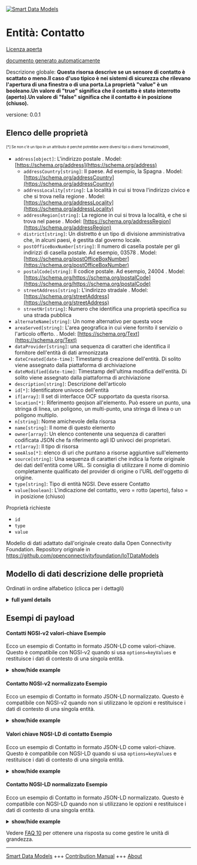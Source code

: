 <!-- 10-Header -->    
[![Smart Data Models](https://smartdatamodels.org/wp-content/uploads/2022/01/SmartDataModels_logo.png "Logo")](https://smartdatamodels.org)    
Entità: Contatto    
================<!-- /10-Header -->    
<!-- 15-License -->    
[Licenza aperta](https://github.com/smart-data-models//dataModel.OCF/blob/master/Contact/LICENSE.md)    
[documento generato automaticamente](https://docs.google.com/presentation/d/e/2PACX-1vTs-Ng5dIAwkg91oTTUdt8ua7woBXhPnwavZ0FxgR8BsAI_Ek3C5q97Nd94HS8KhP-r_quD4H0fgyt3/pub?start=false&loop=false&delayms=3000#slide=id.gb715ace035_0_60)    
<!-- /15-License -->    
<!-- 20-Description -->    
Descrizione globale: **Questa risorsa descrive se un sensore di contatto è scattato o meno.Il caso d'uso tipico è nei sistemi di sicurezza che rilevano l'apertura di una finestra o di una porta.La proprietà "value" è un booleano.Un valore di "true" significa che il contatto è stato interrotto (aperto).Un valore di "false" significa che il contatto è in posizione (chiuso).**    
versione: 0.0.1    
<!-- /20-Description -->    
<!-- 30-PropertiesList -->    
## Elenco delle proprietà    
<sup><sub>[*] Se non c'è un tipo in un attributo è perché potrebbe avere diversi tipi o diversi formati/modelli</sub></sup>.    
- `address[object]`: L'indirizzo postale  . Model: [https://schema.org/address](https://schema.org/address)	- `addressCountry[string]`: Il paese. Ad esempio, la Spagna  . Model: [https://schema.org/addressCountry](https://schema.org/addressCountry)    
	- `addressLocality[string]`: La località in cui si trova l'indirizzo civico e che si trova nella regione  . Model: [https://schema.org/addressLocality](https://schema.org/addressLocality)    
	- `addressRegion[string]`: La regione in cui si trova la località, e che si trova nel paese  . Model: [https://schema.org/addressRegion](https://schema.org/addressRegion)    
	- `district[string]`: Un distretto è un tipo di divisione amministrativa che, in alcuni paesi, è gestita dal governo locale.      
	- `postOfficeBoxNumber[string]`: Il numero di casella postale per gli indirizzi di casella postale. Ad esempio, 03578  . Model: [https://schema.org/postOfficeBoxNumber](https://schema.org/postOfficeBoxNumber)    
	- `postalCode[string]`: Il codice postale. Ad esempio, 24004  . Model: [https://schema.org/https://schema.org/postalCode](https://schema.org/https://schema.org/postalCode)    
	- `streetAddress[string]`: L'indirizzo stradale  . Model: [https://schema.org/streetAddress](https://schema.org/streetAddress)    
	- `streetNr[string]`: Numero che identifica una proprietà specifica su una strada pubblica      
- `alternateName[string]`: Un nome alternativo per questa voce  - `areaServed[string]`: L'area geografica in cui viene fornito il servizio o l'articolo offerto.  . Model: [https://schema.org/Text](https://schema.org/Text)- `dataProvider[string]`: una sequenza di caratteri che identifica il fornitore dell'entità di dati armonizzata  - `dateCreated[date-time]`: Timestamp di creazione dell'entità. Di solito viene assegnato dalla piattaforma di archiviazione  - `dateModified[date-time]`: Timestamp dell'ultima modifica dell'entità. Di solito viene assegnato dalla piattaforma di archiviazione  - `description[string]`: Descrizione dell'articolo  - `id[*]`: Identificatore univoco dell'entità  - `if[array]`: Il set di interfacce OCF supportato da questa risorsa.  - `location[*]`: Riferimento geojson all'elemento. Può essere un punto, una stringa di linea, un poligono, un multi-punto, una stringa di linea o un poligono multiplo.  - `n[string]`: Nome amichevole della risorsa  - `name[string]`: Il nome di questo elemento  - `owner[array]`: Un elenco contenente una sequenza di caratteri codificata JSON che fa riferimento agli ID univoci dei proprietari.  - `rt[array]`: Il tipo di risorsa  - `seeAlso[*]`: elenco di uri che puntano a risorse aggiuntive sull'elemento  - `source[string]`: Una sequenza di caratteri che indica la fonte originale dei dati dell'entità come URL. Si consiglia di utilizzare il nome di dominio completamente qualificato del provider di origine o l'URL dell'oggetto di origine.  - `type[string]`: Tipo di entità NGSI. Deve essere Contatto  - `value[boolean]`: L'indicazione del contatto, vero = rotto (aperto), falso = in posizione (chiuso)  <!-- /30-PropertiesList -->    
<!-- 35-RequiredProperties -->    
Proprietà richieste    
- `id`  - `type`  - `value`  <!-- /35-RequiredProperties -->    
<!-- 40-RequiredProperties -->    
Modello di dati adattato dall'originale creato dalla Open Connectivity Foundation. Repository originale in https://github.com/openconnectivityfoundation/IoTDataModels    
<!-- /40-RequiredProperties -->    
<!-- 50-DataModelHeader -->    
## Modello di dati descrizione delle proprietà    
Ordinati in ordine alfabetico (clicca per i dettagli)    
<!-- /50-DataModelHeader -->    
<!-- 60-ModelYaml -->    
<details><summary><strong>full yaml details</strong></summary>      
```yaml    
Contact:      
  description: This Resource describes whether a contact sensor has been tripped or not.Typical use case is in Security Systems detecting window or door open.The Property 'value' is a boolean.A value of 'true' means that contact has been broken (open).A value of 'false' means that contact is in place (closed).      
  properties:      
    address:      
      description: The mailing address      
      properties:      
        addressCountry:      
          description: 'The country. For example, Spain'      
          type: string      
          x-ngsi:      
            model: https://schema.org/addressCountry      
            type: Property      
        addressLocality:      
          description: 'The locality in which the street address is, and which is in the region'      
          type: string      
          x-ngsi:      
            model: https://schema.org/addressLocality      
            type: Property      
        addressRegion:      
          description: 'The region in which the locality is, and which is in the country'      
          type: string      
          x-ngsi:      
            model: https://schema.org/addressRegion      
            type: Property      
        district:      
          description: 'A district is a type of administrative division that, in some countries, is managed by the local government'      
          type: string      
          x-ngsi:      
            type: Property      
        postOfficeBoxNumber:      
          description: 'The post office box number for PO box addresses. For example, 03578'      
          type: string      
          x-ngsi:      
            model: https://schema.org/postOfficeBoxNumber      
            type: Property      
        postalCode:      
          description: 'The postal code. For example, 24004'      
          type: string      
          x-ngsi:      
            model: https://schema.org/https://schema.org/postalCode      
            type: Property      
        streetAddress:      
          description: The street address      
          type: string      
          x-ngsi:      
            model: https://schema.org/streetAddress      
            type: Property      
        streetNr:      
          description: Number identifying a specific property on a public street      
          type: string      
          x-ngsi:      
            type: Property      
      type: object      
      x-ngsi:      
        model: https://schema.org/address      
        type: Property      
    alternateName:      
      description: An alternative name for this item      
      type: string      
      x-ngsi:      
        type: Property      
    areaServed:      
      description: The geographic area where a service or offered item is provided      
      type: string      
      x-ngsi:      
        model: https://schema.org/Text      
        type: Property      
    dataProvider:      
      description: A sequence of characters identifying the provider of the harmonised data entity      
      type: string      
      x-ngsi:      
        type: Property      
    dateCreated:      
      description: Entity creation timestamp. This will usually be allocated by the storage platform      
      format: date-time      
      type: string      
      x-ngsi:      
        type: Property      
    dateModified:      
      description: Timestamp of the last modification of the entity. This will usually be allocated by the storage platform      
      format: date-time      
      type: string      
      x-ngsi:      
        type: Property      
    description:      
      description: A description of this item      
      type: string      
      x-ngsi:      
        type: Property      
    id:      
      anyOf:      
        - description: Identifier format of any NGSI entity      
          maxLength: 256      
          minLength: 1      
          pattern: ^[\w\-\.\{\}\$\+\*\[\]`|~^@!,:\\]+$      
          type: string      
          x-ngsi:      
            type: Property      
        - description: Identifier format of any NGSI entity      
          format: uri      
          type: string      
          x-ngsi:      
            type: Property      
      description: Unique identifier of the entity      
      x-ngsi:      
        type: Property      
    if:      
      description: The OCF Interface set supported by this Resource      
      items:      
        enum:      
          - oic.if.s      
          - oic.if.baseline      
        type: string      
      minItems: 2      
      readOnly: true      
      type: array      
      uniqueItems: true      
      x-ngsi:      
        type: Property      
    location:      
      description: 'Geojson reference to the item. It can be Point, LineString, Polygon, MultiPoint, MultiLineString or MultiPolygon'      
      oneOf:      
        - description: Geojson reference to the item. Point      
          properties:      
            bbox:      
              items:      
                type: number      
              minItems: 4      
              type: array      
            coordinates:      
              items:      
                type: number      
              minItems: 2      
              type: array      
            type:      
              enum:      
                - Point      
              type: string      
          required:      
            - type      
            - coordinates      
          title: GeoJSON Point      
          type: object      
          x-ngsi:      
            type: GeoProperty      
        - description: Geojson reference to the item. LineString      
          properties:      
            bbox:      
              items:      
                type: number      
              minItems: 4      
              type: array      
            coordinates:      
              items:      
                items:      
                  type: number      
                minItems: 2      
                type: array      
              minItems: 2      
              type: array      
            type:      
              enum:      
                - LineString      
              type: string      
          required:      
            - type      
            - coordinates      
          title: GeoJSON LineString      
          type: object      
          x-ngsi:      
            type: GeoProperty      
        - description: Geojson reference to the item. Polygon      
          properties:      
            bbox:      
              items:      
                type: number      
              minItems: 4      
              type: array      
            coordinates:      
              items:      
                items:      
                  items:      
                    type: number      
                  minItems: 2      
                  type: array      
                minItems: 4      
                type: array      
              type: array      
            type:      
              enum:      
                - Polygon      
              type: string      
          required:      
            - type      
            - coordinates      
          title: GeoJSON Polygon      
          type: object      
          x-ngsi:      
            type: GeoProperty      
        - description: Geojson reference to the item. MultiPoint      
          properties:      
            bbox:      
              items:      
                type: number      
              minItems: 4      
              type: array      
            coordinates:      
              items:      
                items:      
                  type: number      
                minItems: 2      
                type: array      
              type: array      
            type:      
              enum:      
                - MultiPoint      
              type: string      
          required:      
            - type      
            - coordinates      
          title: GeoJSON MultiPoint      
          type: object      
          x-ngsi:      
            type: GeoProperty      
        - description: Geojson reference to the item. MultiLineString      
          properties:      
            bbox:      
              items:      
                type: number      
              minItems: 4      
              type: array      
            coordinates:      
              items:      
                items:      
                  items:      
                    type: number      
                  minItems: 2      
                  type: array      
                minItems: 2      
                type: array      
              type: array      
            type:      
              enum:      
                - MultiLineString      
              type: string      
          required:      
            - type      
            - coordinates      
          title: GeoJSON MultiLineString      
          type: object      
          x-ngsi:      
            type: GeoProperty      
        - description: Geojson reference to the item. MultiLineString      
          properties:      
            bbox:      
              items:      
                type: number      
              minItems: 4      
              type: array      
            coordinates:      
              items:      
                items:      
                  items:      
                    items:      
                      type: number      
                    minItems: 2      
                    type: array      
                  minItems: 4      
                  type: array      
                type: array      
              type: array      
            type:      
              enum:      
                - MultiPolygon      
              type: string      
          required:      
            - type      
            - coordinates      
          title: GeoJSON MultiPolygon      
          type: object      
          x-ngsi:      
            type: GeoProperty      
      x-ngsi:      
        type: GeoProperty      
    n:      
      description: Friendly name of the Resource      
      maxLength: 64      
      readOnly: true      
      type: string      
      x-ngsi:      
        type: Property      
    name:      
      description: The name of this item      
      type: string      
      x-ngsi:      
        type: Property      
    owner:      
      description: A List containing a JSON encoded sequence of characters referencing the unique Ids of the owner(s)      
      items:      
        anyOf:      
          - description: Identifier format of any NGSI entity      
            maxLength: 256      
            minLength: 1      
            pattern: ^[\w\-\.\{\}\$\+\*\[\]`|~^@!,:\\]+$      
            type: string      
            x-ngsi:      
              type: Property      
          - description: Identifier format of any NGSI entity      
            format: uri      
            type: string      
            x-ngsi:      
              type: Property      
        description: Unique identifier of the entity      
        x-ngsi:      
          type: Property      
      type: array      
      x-ngsi:      
        type: Property      
    rt:      
      description: The Resource Type      
      items:      
        enum:      
          - oic.r.sensor.contact      
        maxLength: 64      
        type: string      
      minItems: 1      
      readOnly: true      
      type: array      
      uniqueItems: true      
      x-ngsi:      
        type: Property      
    seeAlso:      
      description: list of uri pointing to additional resources about the item      
      oneOf:      
        - items:      
            format: uri      
            type: string      
          minItems: 1      
          type: array      
        - format: uri      
          type: string      
      x-ngsi:      
        type: Property      
    source:      
      description: 'A sequence of characters giving the original source of the entity data as a URL. Recommended to be the fully qualified domain name of the source provider, or the URL to the source object'      
      type: string      
      x-ngsi:      
        type: Property      
    type:      
      description: NGSI entity type. It has to be Contact      
      enum:      
        - Contact      
      type: string      
      x-ngsi:      
        type: Property      
    value:      
      description: 'The contact indication, true = broken (open), false = in place (closed)'      
      readOnly: true      
      type: boolean      
      x-ngsi:      
        type: Property      
  required:      
    - value      
    - id      
    - type      
  type: object      
  x-derived-from: https://raw.githubusercontent.com/openconnectivityfoundation/IoTDataModels/master/ContactResURI.swagger.json      
  x-disclaimer: 'Redistribution and use in source and binary forms, with or without modification, are permitted  provided that the license conditions are met. Copyleft (c) 2022 Contributors to Smart Data Models Program'      
  x-license-url: https://github.com/smart-data-models/dataModel.OCF/blob/master/Contact/LICENSE.md      
  x-model-schema: https://smart-data-models.github.io/dataModel.OCF/Contact/schema.json      
  x-model-tags: OCF      
  x-version: 0.0.1      
```    
</details>      
<!-- /60-ModelYaml -->    
<!-- 70-MiddleNotes -->    
<!-- /70-MiddleNotes -->    
<!-- 80-Examples -->    
## Esempi di payload    
#### Contatti NGSI-v2 valori-chiave Esempio    
Ecco un esempio di Contatto in formato JSON-LD come valori-chiave. Questo è compatibile con NGSI-v2 quando si usa `options=keyValues` e restituisce i dati di contesto di una singola entità.    
<details><summary><strong>show/hide example</strong></summary>      
```json  
{  
  "id": "urn:ngsi-ld:Contact:id:NIYE:38833705",  
  "dateCreated": "1979-07-08T09:22:39Z",  
  "dateModified": "2014-12-06T02:35:48Z",  
  "source": "National find analysis wish analy",  
  "name": "All friend across. Treat career house state wall. ",  
  "alternateName": "Blue pay off could national shake head. Short who democr",  
  "description": "Strong interesting down decade. Might source night plan Mr.",  
  "dataProvider": "Ability soon soldier. Hear",  
  "owner": [  
    "urn:ngsi-ld:Contact:items:HCTI:07644860",  
    "urn:ngsi-ld:Contact:items:WPVS:33072712"  
  ],  
  "seeAlso": [  
    "urn:ngsi-ld:Contact:items:EHLJ:26897302"  
  ],  
  "location": {  
    "type": "Point",  
    "coordinates": [  
      -46.4613705,  
      113.760115  
    ]  
  },  
  "address": {  
    "streetAddress": "Time family operation add. Pick project something into watch rest. Figure ten floor operation instead from.",  
    "addressLocality": "City impact member sit worker administration.",  
    "addressRegion": "Road difference no movement such. Fact human option commercial s",  
    "addressCountry": "Mean successful population value various. Here bad w",  
    "postalCode": "Painting professor trade machine let child clear street. National three challenge describe stuff professional pare",  
    "postOfficeBoxNumber": "Live way determine. Nam",  
    "streetNr": "Should ten eight others. Couple challenge popular pay send.",  
    "district": "Hour woman matter notice approach. Lawyer capital middle bad."  
  },  
  "areaServed": "Seat true whatever green. Size TV focus new south each.",  
  "rt": [  
    "oic.r.sensor.contact"  
  ],  
  "value": false,  
  "n": "Analysis drive yeah kid public politics save gar",  
  "if": [  
    "oic.if.s",  
    "oic.if.baseline"  
  ],  
  "type": "Contact"  
}  
```  
</details>    
#### Contatto NGSI-v2 normalizzato Esempio    
Ecco un esempio di Contatto in formato JSON-LD normalizzato. Questo è compatibile con NGSI-v2 quando non si utilizzano le opzioni e restituisce i dati di contesto di una singola entità.    
<details><summary><strong>show/hide example</strong></summary>      
```json  
{  
  "id": "urn:ngsi-ld:Contact:id:NIYE:38833705",  
  "dateCreated": {  
    "type": "DateTime",  
    "value": "1979-07-08T09:22:39Z"  
  },  
  "dateModified": {  
    "type": "DateTime",  
    "value": "2014-12-06T02:35:48Z"  
  },  
  "source": {  
    "type": "Text",  
    "value": "National find analysis wish analy"  
  },  
  "name": {  
    "type": "Text",  
    "value": "All friend across. Treat career house state wall. "  
  },  
  "alternateName": {  
    "type": "Text",  
    "value": "Blue pay off could national shake head. Short who democr"  
  },  
  "description": {  
    "type": "Text",  
    "value": "Strong interesting down decade. Might source night plan Mr."  
  },  
  "dataProvider": {  
    "type": "Text",  
    "value": "Ability soon soldier. Hear"  
  },  
  "owner": {  
    "type": "StructuredValue",  
    "value": [  
      "urn:ngsi-ld:Contact:items:HCTI:07644860",  
      "urn:ngsi-ld:Contact:items:WPVS:33072712"  
    ]  
  },  
  "seeAlso": {  
    "type": "StructuredValue",  
    "value": [  
      "urn:ngsi-ld:Contact:items:EHLJ:26897302"  
    ]  
  },  
  "location": {  
    "type": "geo:json",  
    "value": {  
      "type": "Point",  
      "coordinates": [  
        -46.4613705,  
        113.760115  
      ]  
    }  
  },  
  "address": {  
    "type": "StructuredValue",  
    "value": {  
      "streetAddress": "Time family operation add. Pick project something into watch rest. Figure ten floor operation instead from.",  
      "addressLocality": "City impact member sit worker administration.",  
      "addressRegion": "Road difference no movement such. Fact human option commercial s",  
      "addressCountry": "Mean successful population value various. Here bad w",  
      "postalCode": "Painting professor trade machine let child clear street. National three challenge describe stuff professional pare",  
      "postOfficeBoxNumber": "Live way determine. Nam",  
      "streetNr": "Should ten eight others. Couple challenge popular pay send.",  
      "district": "Hour woman matter notice approach. Lawyer capital middle bad."  
    }  
  },  
  "areaServed": {  
    "type": "Text",  
    "value": "Seat true whatever green. Size TV focus new south each."  
  },  
  "rt": {  
    "type": "StructuredValue",  
    "value": [  
      "oic.r.sensor.contact"  
    ]  
  },  
  "value": {  
    "type": "Boolean",  
    "value": false  
  },  
  "n": {  
    "type": "Text",  
    "value": "Analysis drive yeah kid public politics save gar"  
  },  
  "if": {  
    "type": "StructuredValue",  
    "value": [  
      "oic.if.s",  
      "oic.if.baseline"  
    ]  
  },  
  "type": "Contact"  
}  
```  
</details>    
#### Valori chiave NGSI-LD di contatto Esempio    
Ecco un esempio di Contatto in formato JSON-LD come valori-chiave. Questo è compatibile con NGSI-LD quando si usa `options=keyValues` e restituisce i dati di contesto di una singola entità.    
<details><summary><strong>show/hide example</strong></summary>      
```json  
{  
  "id": "urn:ngsi-ld:Contact:id:NIYE:38833705",  
  "dateCreated": "1979-07-08T09:22:39Z",  
  "dateModified": "2014-12-06T02:35:48Z",  
  "source": "National find analysis wish analy",  
  "name": "All friend across. Treat career house state wall. ",  
  "alternateName": "Blue pay off could national shake head. Short who democr",  
  "description": "Strong interesting down decade. Might source night plan Mr.",  
  "dataProvider": "Ability soon soldier. Hear",  
  "owner": [  
    "urn:ngsi-ld:Contact:items:HCTI:07644860",  
    "urn:ngsi-ld:Contact:items:WPVS:33072712"  
  ],  
  "seeAlso": [  
    "urn:ngsi-ld:Contact:items:EHLJ:26897302"  
  ],  
  "location": {  
    "type": "Point",  
    "coordinates": [  
      -46.4613705,  
      113.760115  
    ]  
  },  
  "address": {  
    "streetAddress": "Time family operation add. Pick project something into watch rest. Figure ten floor operation instead from.",  
    "addressLocality": "City impact member sit worker administration.",  
    "addressRegion": "Road difference no movement such. Fact human option commercial s",  
    "addressCountry": "Mean successful population value various. Here bad w",  
    "postalCode": "Painting professor trade machine let child clear street. National three challenge describe stuff professional pare",  
    "postOfficeBoxNumber": "Live way determine. Nam",  
    "streetNr": "Should ten eight others. Couple challenge popular pay send.",  
    "district": "Hour woman matter notice approach. Lawyer capital middle bad."  
  },  
  "areaServed": "Seat true whatever green. Size TV focus new south each.",  
  "rt": [  
    "oic.r.sensor.contact"  
  ],  
  "value": false,  
  "n": "Analysis drive yeah kid public politics save gar",  
  "if": [  
    "oic.if.s",  
    "oic.if.baseline"  
  ],  
  "type": "Contact",  
  "@context": [  
    "https://smartdatamodels.org/context.jsonld"  
  ]  
}  
```  
</details>    
#### Contatto NGSI-LD normalizzato Esempio    
Ecco un esempio di Contatto in formato JSON-LD normalizzato. Questo è compatibile con NGSI-LD quando non si utilizzano le opzioni e restituisce i dati di contesto di una singola entità.    
<details><summary><strong>show/hide example</strong></summary>      
```json  
{  
    "id": "urn:ngsi-ld:Contact:id:NIYE:38833705",  
    "dateCreated": {  
        "type": "Property",  
        "value": {  
            "@type": "DateTime",  
            "@value": "1979-07-08T09:22:39Z"  
        }  
    },  
    "dateModified": {  
        "type": "Property",  
        "value": {  
            "@type": "DateTime",  
            "@value": "2014-12-06T02:35:48Z"  
        }  
    },  
    "source": {  
        "type": "Property",  
        "value": "National find analysis wish analy"  
    },  
    "name": {  
        "type": "Property",  
        "value": "All friend across. Treat career house state wall. "  
    },  
    "alternateName": {  
        "type": "Property",  
        "value": "Blue pay off could national shake head. Short who democr"  
    },  
    "description": {  
        "type": "Property",  
        "value": "Strong interesting down decade. Might source night plan Mr."  
    },  
    "dataProvider": {  
        "type": "Property",  
        "value": "Ability soon soldier. Hear"  
    },  
    "owner": {  
        "type": "Property",  
        "value": [  
            "urn:ngsi-ld:Contact:items:HCTI:07644860",  
            "urn:ngsi-ld:Contact:items:WPVS:33072712"  
        ]  
    },  
    "seeAlso": {  
        "type": "Property",  
        "value": [  
            "urn:ngsi-ld:Contact:items:EHLJ:26897302"  
        ]  
    },  
    "location": {  
        "type": "GeoProperty",  
        "value": {  
            "type": "Point",  
            "coordinates": [  
                -46.4613705,  
                113.760115  
            ]  
        }  
    },  
    "address": {  
        "type": "Property",  
        "value": {  
            "streetAddress": "Time family operation add. Pick project something into watch rest. Figure ten floor operation instead from.",  
            "addressLocality": "City impact member sit worker administration.",  
            "addressRegion": "Road difference no movement such. Fact human option commercial s",  
            "addressCountry": "Mean successful population value various. Here bad w",  
            "postalCode": "Painting professor trade machine let child clear street. National three challenge describe stuff professional pare",  
            "postOfficeBoxNumber": "Live way determine. Nam",  
            "streetNr": "Should ten eight others. Couple challenge popular pay send.",  
            "district": "Hour woman matter notice approach. Lawyer capital middle bad."  
        }  
    },  
    "areaServed": {  
        "type": "Property",  
        "value": "Seat true whatever green. Size TV focus new south each."  
    },  
    "rt": {  
        "type": "Property",  
        "value": [  
            "oic.r.sensor.contact"  
        ]  
    },  
    "value": {  
        "type": "Property",  
        "value": false  
    },  
    "n": {  
        "type": "Property",  
        "value": "Analysis drive yeah kid public politics save gar"  
    },  
    "if": {  
        "type": "Property",  
        "value": [  
            "oic.if.s",  
            "oic.if.baseline"  
        ]  
    },  
    "type": "Contact",  
    "@context": [  
        "https://smartdatamodels.org/context.jsonld"  
    ]  
}  
```  
</details><!-- /80-Examples -->    
<!-- 90-FooterNotes -->    
<!-- /90-FooterNotes -->    
<!-- 95-Units -->    
Vedere [FAQ 10](https://smartdatamodels.org/index.php/faqs/) per ottenere una risposta su come gestire le unità di grandezza.    
<!-- /95-Units -->    
<!-- 97-LastFooter -->    
---    
[Smart Data Models](https://smartdatamodels.org) +++ [Contribution Manual](https://bit.ly/contribution_manual) +++ [About](https://bit.ly/Introduction_SDM)<!-- /97-LastFooter -->    
